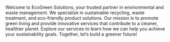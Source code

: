Welcome to EcoGreen Solutions, your trusted partner in environmental and waste management. We specialize in sustainable recycling, waste treatment, and eco-friendly product solutions. Our mission is to promote green living and provide innovative services that contribute to a cleaner, healthier planet. Explore our services to learn how we can help you achieve your sustainability goals. Together, let’s build a greener future!

